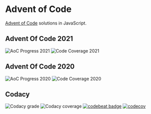 # Advent of Code

[Advent of Code](https://adventofcode.com/) solutions in JavaScript.

## Advent Of Code 2021

![AoC Progress 2021](https://img.shields.io/static/v1?label=AoC%20Progress&message=64%25%20(16%20of%2025)&color=yellow&logo=github&style=for-the-badge)
![Code Coverage 2021](https://img.shields.io/static/v1?label=Code%20Coverage&message=100%25&color=lightgreen&logo=github&style=for-the-badge)

## Advent Of Code 2020

![AoC Progress 2020](https://img.shields.io/static/v1?label=AoC%20Progress&message=4%25%20(1%20of%2025)&color=red&logo=github&style=for-the-badge)
![Code Coverage 2020](https://img.shields.io/static/v1?label=Code%20Coverage&message=100%25&color=lightgreen&logo=github&style=for-the-badge)

## Codacy

![Codacy grade](https://img.shields.io/codacy/grade/25a68dd5c77a4b2db7d499f8f8882372?logo=codacy&style=for-the-badge)
![Codacy coverage](https://img.shields.io/codacy/coverage/25a68dd5c77a4b2db7d499f8f8882372?logo=codacy&style=for-the-badge)
[![codebeat badge](https://codebeat.co/badges/bf22bb74-c257-4712-95e7-fcdb19808c9b)](https://codebeat.co/projects/github-com-ropaolle-adventofcode-main)
[![codecov](https://codecov.io/gh/ropaolle/adventofcode/branch/main/graph/badge.svg?token=L6A6L78N92)](https://codecov.io/gh/ropaolle/adventofcode)